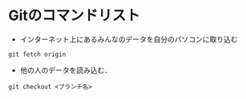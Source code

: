 # Gitのコマンドリスト
- インターネット上にあるみんなのデータを自分のパソコンに取り込む
```
git fetch origin
```

- 他の人のデータを読み込む．
```
git checkout <ブランチ名>
```

